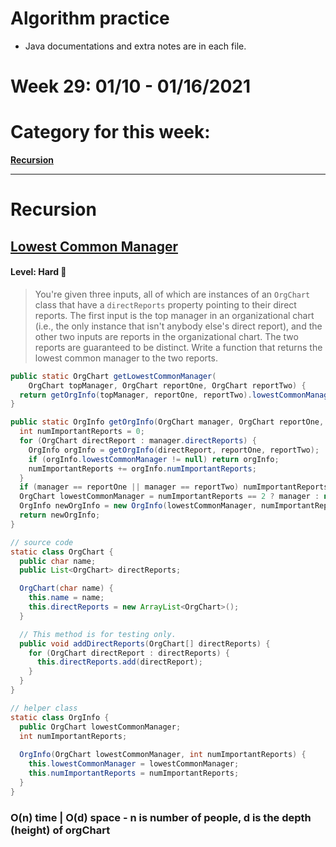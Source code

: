 # Algorithm practice

* Java documentations and extra notes are in each file.

# Week 29: 01/10 - 01/16/2021

# Category for this week:
**[Recursion](#recursion)**<br>

---

# Recursion

## [Lowest Common Manager](../Recursion/src/main/java/LowestCommonManager.java)

#### Level: Hard 📕

> You're given three inputs, all of which are instances of an `OrgChart` class that have a `directReports` property pointing to their direct reports. The first input is the top manager in an organizational chart (i.e., the only instance that isn't anybody else's direct report), and the other two inputs are reports in the organizational chart. The two reports are guaranteed to be distinct.
> Write a function that returns the lowest common manager to the two reports.

```java
public static OrgChart getLowestCommonManager(
    OrgChart topManager, OrgChart reportOne, OrgChart reportTwo) {
  return getOrgInfo(topManager, reportOne, reportTwo).lowestCommonManager;
}

public static OrgInfo getOrgInfo(OrgChart manager, OrgChart reportOne, OrgChart reportTwo) {
  int numImportantReports = 0;
  for (OrgChart directReport : manager.directReports) {
    OrgInfo orgInfo = getOrgInfo(directReport, reportOne, reportTwo);
    if (orgInfo.lowestCommonManager != null) return orgInfo;
    numImportantReports += orgInfo.numImportantReports;
  }
  if (manager == reportOne || manager == reportTwo) numImportantReports++;
  OrgChart lowestCommonManager = numImportantReports == 2 ? manager : null;
  OrgInfo newOrgInfo = new OrgInfo(lowestCommonManager, numImportantReports);
  return newOrgInfo;
}

// source code
static class OrgChart {
  public char name;
  public List<OrgChart> directReports;

  OrgChart(char name) {
    this.name = name;
    this.directReports = new ArrayList<OrgChart>();
  }

  // This method is for testing only.
  public void addDirectReports(OrgChart[] directReports) {
    for (OrgChart directReport : directReports) {
      this.directReports.add(directReport);
    }
  }
}

// helper class
static class OrgInfo {
  public OrgChart lowestCommonManager;
  int numImportantReports;
  
  OrgInfo(OrgChart lowestCommonManager, int numImportantReports) {
    this.lowestCommonManager = lowestCommonManager;
    this.numImportantReports = numImportantReports;
  }
}
```

### O(n) time | O(d) space - n is number of people, d is the depth (height) of orgChart
